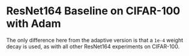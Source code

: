 # ResNet164 Baseline on CIFAR-100 with Adam
The only difference here from the adaptive version is that a `1e-4` weight decay is used, as with all other ResNet164 experiments on CIFAR-100.
